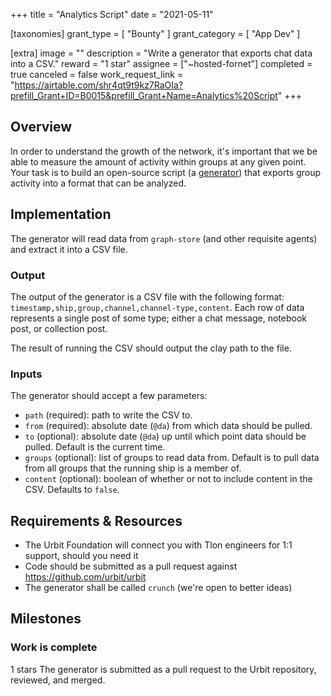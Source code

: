 +++
title = "Analytics Script"
date = "2021-05-11"

[taxonomies]
grant_type = [ "Bounty" ]
grant_category = [ "App Dev" ]

[extra]
image = ""
description = "Write a generator that exports chat data into a CSV."
reward = "1 star"
assignee = ["~hosted-fornet"]
completed = true
canceled = false
work_request_link = "https://airtable.com/shr4qt9t9kz7RaOIa?prefill_Grant+ID=B0015&prefill_Grant+Name=Analytics%20Script"
+++

## Overview

In order to understand the growth of the network, it's important that we be able to measure the amount of activity within groups at any given point. Your task is to build an open-source script (a [generator](https://urbit.org/docs/tutorials/hoon/hoon-school/generators/)) that exports group activity into a format that can be analyzed.

## Implementation

The generator will read data from `graph-store` (and other requisite agents) and extract it into a CSV file.

### Output

The output of the generator is a CSV file with the following format: `timestamp,ship,group,channel,channel-type,content`. Each row of data represents a single post of some type; either a chat message, notebook post, or collection post.

The result of running the CSV should output the clay path to the file.

### Inputs

The generator should accept a few parameters:

- `path` (required): path to write the CSV to.
- `from` (required): absolute date (`@da`) from which data should be pulled.
- `to` (optional): absolute date (`@da`) up until which point data should be pulled. Default is the current time.
- `groups` (optional): list of groups to read data from. Default is to pull data from all groups that the running ship is a member of.
- `content` (optional): boolean of whether or not to include content in the CSV. Defaults to `false`.

## Requirements & Resources

- The Urbit Foundation will connect you with Tlon engineers for 1:1 support, should you need it
- Code should be submitted as a pull request against https://github.com/urbit/urbit
- The generator shall be called `crunch` (we're open to better ideas)

## Milestones

### Work is complete

1 stars
The generator is submitted as a pull request to the Urbit repository, reviewed, and merged.
